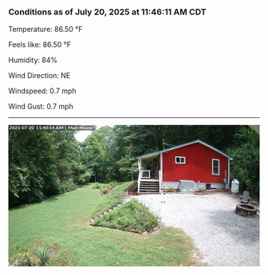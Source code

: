 ### Conditions as of July 20, 2025 at 11:46:11 AM CDT 

Temperature: 86.50 &deg;F

Feels like: 86.50 &deg;F

Humidity: 84%

Wind Direction: NE

Windspeed: 0.7 mph

Wind Gust: 0.7 mph

---

<img src="./images/latest.jpeg"/>

